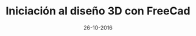 ---
title: Iniciación al diseño 3D con FreeCad
speaker: Julián Caro Linares
bio:  Graduado en Ingeniería en Electrónica y Automática por la Universidad Carlos III de Madrid. Actualmente está terminando un Master en Robótica. Apasionado del movimiento Maker, la cultura libre y la integración de la Robótica y el IoT en la sociedad. Su sueño es crear un robot que quiera acabar con la humanidad, sea destruido en el pasado, y vuelva del futuro reprogramado para salvarla.
date: 26-10-2016
time: 15:00-16:00
link: https://twitter.com/jcarolinares
description: Aprende cómo crear tus propias piezas orientadas a la impresión 3D para robots y otros proyectos utilizando el software libre FreeCad. Aprenderás los conceptos del diseño CAD para diseñar cualquier pieza que necesites en cuestión de minutos.
requirements: Para participar en este taller te recomendamos que traigas un portátil con el software [FreeCAD](http://www.freecadweb.org/) instalado.
---